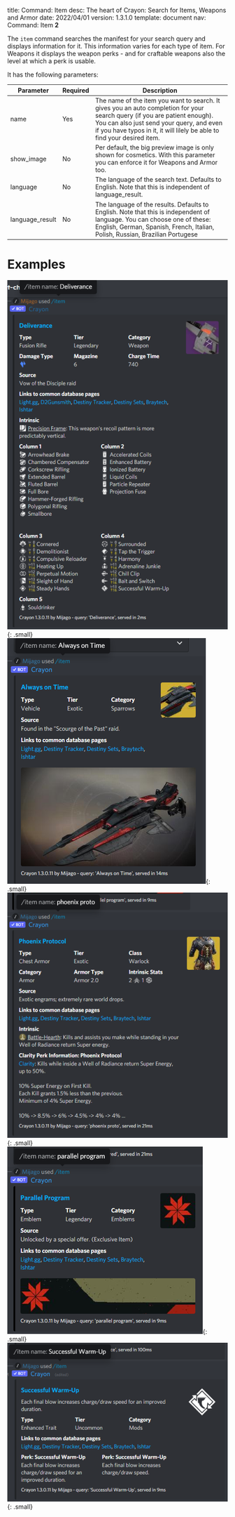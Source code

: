 title:      Command: Item
desc:       The heart of Crayon: Search for Items, Weapons and Armor
date:       2022/04/01
version:    1.3.1.0
template:   document
nav:        Command: Item __2__


The `item` command searches the manifest for your search query and displays information for it.
This information varies for each type of item.
For Weapons it displays the weapon perks - and for craftable weapons also the level at which a perk is usable.

It has the following parameters:

| Parameter       | Required | Description                                                                                                                                                                                                                                        |
|-----------------|----------|----------------------------------------------------------------------------------------------------------------------------------------------------------------------------------------------------------------------------------------------------|
| name            | Yes      | The name of the item you want to search. It gives you an auto completion for your search query (if you are patient enough). You can also just send your query, and even if you have typos in it, it will lilely be able to find your desired item. |
| show_image      | No       | Per default, the big preview image is only shown for cosmetics. With this parameter you can enforce it for Weapons and Armor too.                                                                                                                  |
| language        | No       | The language of the search text. Defaults to English. Note that this is independent of language_result.                                                                                                                                            |
| language_result | No       | The language of the results. Defaults to English. Note that this is independent of language. You can choose one of these: English, German, Spanish, French, Italian, Polish, Russian, Brazilian Portugese                                          |


# Examples
![deliverance.png](images/item/deliverance.png){: .small}
![aot.png](images/item/aot.png){: .small}
![phoenixprotocol.png](images/item/phoenixprotocol.png){: .small}
![parallelprogram.png](images/item/parallelprogram.png){: .small}
![successfulwarmup.png](images/item/successfulwarmup.png){: .small}
